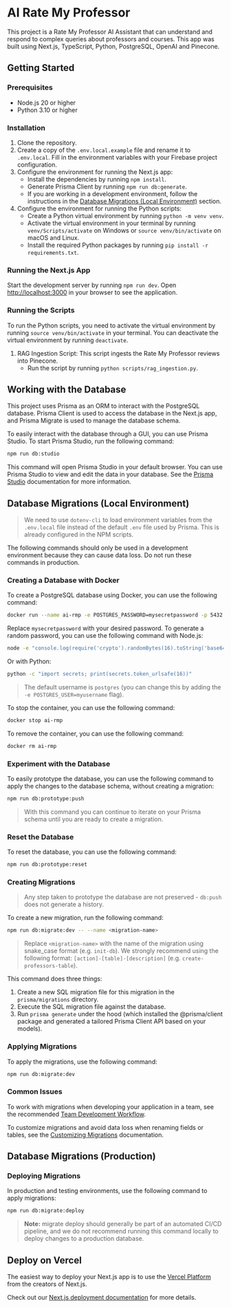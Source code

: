 # AI Rate My Professor

This project is a Rate My Professor AI Assistant that can understand and respond to complex queries about professors and courses. This app was built using Next.js, TypeScript, Python, PostgreSQL, OpenAI and Pinecone.

## Getting Started

### Prerequisites

- Node.js 20 or higher
- Python 3.10 or higher

### Installation

1. Clone the repository.
2. Create a copy of the `.env.local.example` file and rename it to `.env.local`. Fill in the environment variables with your Firebase project configuration.
3. Configure the environment for running the Next.js app:
   - Install the dependencies by running `npm install`.
   - Generate Prisma Client by running `npm run db:generate`.
   - If you are working in a development environment, follow the instructions in the [Database Migrations (Local Environment)](#database-migrations-local-environment) section.
4. Configure the environment for running the Python scripts:
   - Create a Python virtual environment by running `python -m venv venv`.
   - Activate the virtual environment in your terminal by running `venv/Scripts/activate` on Windows or `source venv/bin/activate` on macOS and Linux.
   - Install the required Python packages by running `pip install -r requirements.txt`.
   
### Running the Next.js App

Start the development server by running `npm run dev`. Open [http://localhost:3000](http://localhost:3000) in your browser to see the application.

### Running the Scripts

To run the Python scripts, you need to activate the virtual environment by running `source venv/bin/activate` in your terminal. You can deactivate the virtual environment by running `deactivate`.

1. RAG Ingestion Script: This script ingests the Rate My Professor reviews into Pinecone.
   - Run the script by running `python scripts/rag_ingestion.py`.

## Working with the Database

This project uses Prisma as an ORM to interact with the PostgreSQL database. Prisma Client is used to access the database in the Next.js app, and Prisma Migrate is used to manage the database schema.

To easily interact with the database through a GUI, you can use Prisma Studio. To start Prisma Studio, run the following command:

```bash
npm run db:studio
```

This command will open Prisma Studio in your default browser. You can use Prisma Studio to view and edit the data in your database. See the [Prisma Studio](https://www.prisma.io/docs/orm/tools/prisma-studio) documentation for more information.

## Database Migrations (Local Environment)

> We need to use `dotenv-cli` to load environment variables from the `.env.local` file instead of the default `.env` file used by Prisma. This is already configured in the NPM scripts.

The following commands should only be used in a development environment because they can cause data loss. Do not run these commands in production.

### Creating a Database	with Docker

To create a PostgreSQL database using Docker, you can use the following command:

```bash
docker run --name ai-rmp -e POSTGRES_PASSWORD=mysecretpassword -p 5432:5432 -d postgres
```

Replace `mysecretpassword` with your desired password. To generate a random password, you can use the following command with Node.js:

```bash
node -e "console.log(require('crypto').randomBytes(16).toString('base64url'))"
```

Or with Python:

```bash
python -c "import secrets; print(secrets.token_urlsafe(16))"
```

> The default username is `postgres` (you can change this by adding the `-e POSTGRES_USER=myusername` flag). 

To stop the container, you can use the following command:

```bash
docker stop ai-rmp
```

To remove the container, you can use the following command:

```bash
docker rm ai-rmp
```

### Experiment with the Database

To easily prototype the database, you can use the following command to apply the changes to the database schema, without creating a migration:

```bash
npm run db:prototype:push
```

> With this command you can continue to iterate on your Prisma schema until you are ready to create a migration.

### Reset the Database

To reset the database, you can use the following command:

```bash
npm run db:prototype:reset
```

### Creating Migrations

> Any step taken to prototype the database are not preserved - `db:push` does not generate a history.

To create a new migration, run the following command:

```bash
npm run db:migrate:dev -- --name <migration-name>
```

> Replace `<migration-name>` with the name of the migration using snake_case format (e.g. `init-db`). We strongly recommend using the following format: `[action]-[table]-[description]` (e.g. `create-professors-table`). 

This command does three things:

1. Create a new SQL migration file for this migration in the `prisma/migrations` directory.
2. Execute the SQL migration file against the database.
3. Run `prisma generate` under the hood (which installed the @prisma/client package and generated a tailored Prisma Client API based on your models).

### Applying Migrations

To apply the migrations, use the following command:

```bash
npm run db:migrate:dev
```

### Common Issues

To work with migrations when developing your application in a team, see the recommended [Team Development Workflow](https://www.prisma.io/docs/orm/prisma-migrate/workflows/team-development).

To customize migrations and avoid data loss when renaming fields or tables, see the [Customizing Migrations](https://www.prisma.io/docs/orm/prisma-migrate/workflows/customizing-migrations) documentation.

## Database Migrations (Production)

### Deploying Migrations

In production and testing environments, use the following command to apply migrations:

```bash
npm run db:migrate:deploy
```

> **Note:** migrate deploy should generally be part of an automated CI/CD pipeline, and we do not recommend running this command locally to deploy changes to a production database.

## Deploy on Vercel

The easiest way to deploy your Next.js app is to use the [Vercel Platform](https://vercel.com/new?utm_medium=default-template&filter=next.js&utm_source=create-next-app&utm_campaign=create-next-app-readme) from the creators of Next.js.

Check out our [Next.js deployment documentation](https://nextjs.org/docs/deployment) for more details.

